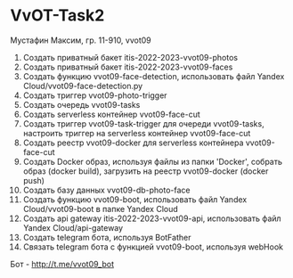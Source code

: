 # VvOT-Task2

Мустафин Максим, гр. 11-910, vvot09

1) Создать приватный бакет itis-2022-2023-vvot09-photos
2) Создать приватный бакет itis-2022-2023-vvot09-faces
3) Создать функцию vvot09-face-detection, использовать файл Yandex Cloud/vvot09-face-detection.py
4) Создать триггер vvot09-photo-trigger
5) Создать очередь vvot09-tasks
6) Создать serverless контейнер vvot09-face-cut
7) Создать триггер vvot09-task-trigger для очереди vvot09-tasks, настроить триггер на serverless контейнер vvot09-face-cut
8) Создать реестр vvot09-docker для serverless контейнера vvot09-face-cut
9) Создать Docker образ, используя файлы из папки 'Docker', собрать образ (docker build),
загрузить на реестр vvot09-docker (docker push)
10) Создать базу данных vvot09-db-photo-face
11) Создать функцию vvot09-boot, использовать файл Yandex Cloud/vvot09-boot в папке Yandex Cloud
12) Создать api gateway itis-2022-2023-vvot09-api, использовать файл Yandex Cloud/api-gateway
13) Создать telegram бота, используя BotFather
14) Связать telegram бота с функцией vvot09-boot, используя webHook

Бот - http://t.me/vvot09_bot
